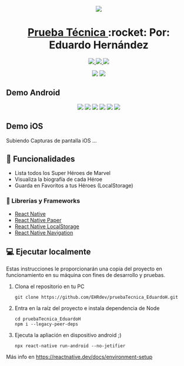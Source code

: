 <!-- Logo -->
<p align="center">
  <a href="https://github.com/EHRdev/pruebaTecnica_EduardoH">
    <img src="https://user-images.githubusercontent.com/40396000/159297613-3db5f63c-3780-4c95-b16e-b2293657cbf7.png">
  </a>

<!-- Name -->
<h1 align="center">
  <a href="https://github.com/EHRdev/pruebaTecnica_EduardoH">Prueba Técnica </a>:rocket:<span> Por: Eduardo Hernández</span>
</h1>

<!-- Badges -->
<p align="center">
  <a href="https://reactnative.dev/">
    <img src="https://img.shields.io/badge/reactnative-FrameWork-purple?style=for-the-badge&logo=react">
  </a>
  <a href="https://reactnative.dev/">
    <img src="https://img.shields.io/badge/app-android-%231bb081?style=for-the-badge&logo=android">
  </a>
  <a href="https://reactnative.dev/">
    <img src="https://img.shields.io/badge/app-iOS-blue?style=for-the-badge&logo=apple">
  </a>
</p>

<!-- Videos -->
<p align="center">
  <img src="https://user-images.githubusercontent.com/40396000/159323222-56c9e77e-44e8-4217-b046-f78ae87a549f.gif">
  <img src="https://user-images.githubusercontent.com/40396000/159323378-97db390c-9305-40dc-a7a3-d582e3c2860c.gif">
</p>

<!-- Screens Android -->
## Demo Android

<p align="center">
  <img src="https://user-images.githubusercontent.com/40396000/159289156-1b3211d4-02f5-4444-b1c8-762761fe631f.jpg">
  <img src="https://user-images.githubusercontent.com/40396000/159289158-3794f067-2ed1-4af5-995d-fe1fd8e6931b.jpg">
  <img src="https://user-images.githubusercontent.com/40396000/159289161-e7bafac7-e3a6-4a5f-80f3-d5420707c8eb.jpg">
  <img src="https://user-images.githubusercontent.com/40396000/159289164-ff8fbdcb-24ca-4d2b-a528-c2f9549f87d3.jpg">
  <img src="https://user-images.githubusercontent.com/40396000/159289166-f7d57445-1a6c-4e2d-88e0-7af2ce6353a4.jpg">
  <img src="https://user-images.githubusercontent.com/40396000/159289667-355bc573-fc60-49e6-9983-255b6cd95487.jpg">
</p>

<!-- Screens iOs -->
## Demo iOS

Subiendo Capturas de pantalla iOS ...

## 🌟 Funcionalidades

- Lista todos los Super Héroes de Marvel
- Visualiza la biografía de cada Héroe
- Guarda en Favoritos a tus Héroes (LocalStorage)

### 💎 Librerías y Frameworks
- [React Native](https://reactnative.dev)
- [React Native Paper](https://callstack.github.io/react-native-paper)
- [React Native LocalStorage](https://github.com/react-native-async-storage/async-storage)
- [React Native Navigation](https://reactnavigation.org/docs/getting-started)

## 💻 Ejecutar localmente

Estas instrucciones le proporcionarán una copia del proyecto en funcionamiento en su máquina con fines de desarrollo y pruebas.

1. Clona el repositorio en tu PC

    ```
    git clone https://github.com/EHRdev/pruebaTecnica_EduardoH.git
    ```

2.  Entra en la raíz del proyecto e instala dependencia de Node

    ```
    cd pruebaTecnica_EduardoH
    npm i --legacy-peer-deps
    ```

3.  Ejecuta la apliación en dispositivo android ;)

    ```
    npx react-native run-android --no-jetifier
    ```

Más info en https://reactnative.dev/docs/environment-setup 
